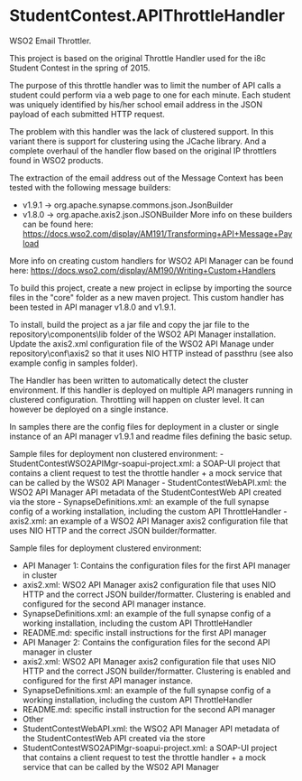 # StudentContest.APIThrottleHandler

WSO2 Email Throttler.

This project is based on the original Throttle Handler used for the i8c Student Contest in the spring of 2015.

The purpose of this throttle handler was to limit the number of API calls a student could perform via a web page to one for each minute. Each student was uniquely identified by his/her school email address in the JSON payload of each submitted HTTP request.

The problem with this handler was the lack of clustered support. In this variant there is support for clustering using the JCache library. And a complete overhaul of the handler flow based on the original IP throttlers found in WSO2 products. 

The extraction of the email address out of the Message Context has been tested with the following message builders:
 - v1.9.1 -> org.apache.synapse.commons.json.JsonBuilder
 - v1.8.0 -> org.apache.axis2.json.JSONBuilder
More info on these builders can be found here: https://docs.wso2.com/display/AM191/Transforming+API+Message+Payload

More info on creating custom handlers for WSO2 API Manager can be found here:
https://docs.wso2.com/display/AM190/Writing+Custom+Handlers

To build this project, create a new project in eclipse by importing the source files in the "core" folder as a new maven project. This custom handler has been tested in API manager v1.8.0 and v1.9.1.

To install, build the project as a jar file and copy the jar file to the repository\components\lib folder of the WSO2 API Manager installation. Update the axis2.xml configuration file of the WSO2 API Manage under repository\conf\axis2 so that it uses NIO HTTP instead of passthru (see also example config in samples folder).


The Handler has been written to automatically detect the cluster environment. If this handler is deployed on multiple API managers running in clustered configuration. Throttling will happen on cluster level. It can however be deployed on a single instance.

In samples there are the config files for deployment in a cluster or single instance of an API manager v1.9.1 and readme files defining the basic setup.

Sample files for deployment non clustered environment:
    - StudentContestWSO2APIMgr-soapui-project.xml: a SOAP-UI project that contains a client request to test the throttle handler + a mock service that can be called by the WS02 API Manager
    - StudentContestWebAPI.xml: the WSO2 API Manager API metadata of the StudentContestWeb API created via the store
    - SynapseDefinitions.xml: an example of the full synapse config of a working installation, including the custom API ThrottleHandler
    - axis2.xml: an example of a WSO2 API Manager axis2 configuration file that uses NIO HTTP and the correct JSON builder/formatter.

Sample files for deployment clustered environment:
 - API Manager 1: Contains the configuration files for the first API manager in cluster
  - axis2.xml: WSO2 API Manager axis2 configuration file that uses NIO HTTP and the correct JSON builder/formatter. Clustering is enabled and configured for the second API manager instance.
  - SynapseDefinitions.xml: an example of the full synapse config of a working installation, including the custom API ThrottleHandler
  - README.md: specific install instructions for the first API manager
 - API Manager 2: Contains the configuration files for the second API manager in cluster 
  - axis2.xml: WSO2 API Manager axis2 configuration file that uses NIO HTTP and the correct JSON builder/formatter. Clustering is enabled and configured for the first API manager instance.
  - SynapseDefinitions.xml: an example of the full synapse config of a working installation, including the custom API ThrottleHandler
  - README.md: specific install instruction for the second API manager
 - Other
  - StudentContestWebAPI.xml: the WSO2 API Manager API metadata of the StudentContestWeb API created via the store
  - StudentContestWSO2APIMgr-soapui-project.xml: a SOAP-UI project that contains a client request to test the throttle handler + a mock service that can be called by the WS02 API Manager
